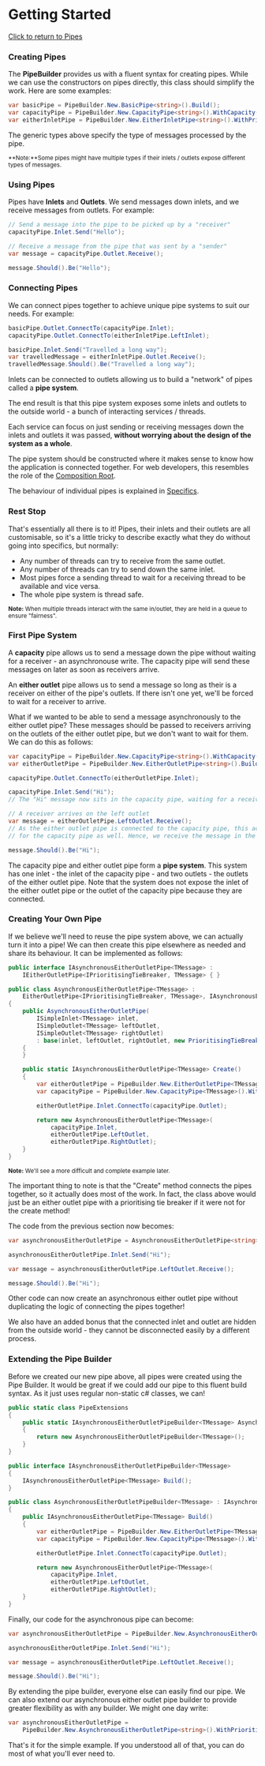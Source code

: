 Getting Started
=================
[Click to return to Pipes](README.md)
### Creating Pipes
The **PipeBuilder** provides us with a fluent syntax for creating pipes. While we can use the constructors on pipes directly,
this class should simplify the work. Here are some examples:

```c#
var basicPipe = PipeBuilder.New.BasicPipe<string>().Build();
var capacityPipe = PipeBuilder.New.CapacityPipe<string>().WithCapacity(100).Build();
var eitherInletPipe = PipeBuilder.New.EitherInletPipe<string>().WithPrioritisingTieBreaker(Priority.Right).Build();
```

The generic types above specify the type of messages processed by the pipe.

<sup>**Note:**Some pipes might have multiple types if their inlets / outlets expose different types of messages.</sup>

### Using Pipes
Pipes have **Inlets** and **Outlets**. We send messages down inlets, and we receive messages from outlets. For example:

```c#
// Send a message into the pipe to be picked up by a "receiver"
capacityPipe.Inlet.Send("Hello");

// Receive a message from the pipe that was sent by a "sender"
var message = capacityPipe.Outlet.Receive();

message.Should().Be("Hello");
```

### Connecting Pipes
We can connect pipes together to achieve unique pipe systems to suit our needs. For example:
```c#
basicPipe.Outlet.ConnectTo(capacityPipe.Inlet);
capacityPipe.Outlet.ConnectTo(eitherInletPipe.LeftInlet);

basicPipe.Inlet.Send("Travelled a long way");
var travelledMessage = eitherInletPipe.Outlet.Receive();
travelledMessage.Should().Be("Travelled a long way");
```
Inlets can be connected to outlets allowing us to build a "network" of pipes called a **pipe system**.

The end result is that this pipe system exposes some inlets and outlets to the outside world - a bunch of interacting services / threads.

Each service can focus on just sending or receiving messages down the inlets and outlets it was passed, **without worrying about the design of the system as a whole**.

The pipe system should be constructed where it makes sense to know how the application is connected together. For web developers, this resembles the role of the [Composition Root](http://blog.ploeh.dk/2011/07/28/CompositionRoot/).

The behaviour of individual pipes is explained in [Specifics](Specifics.md).

### Rest Stop
That's essentially all there is to it! Pipes, their inlets and their outlets are all customisable, so it's a little tricky to describe exactly what they do without going into specifics, but normally:
* Any number of threads can try to receive from the same outlet.
* Any number of threads can try to send down the same inlet.
* Most pipes force a sending thread to wait for a receiving thread to be available and vice versa.
* The whole pipe system is thread safe.

<sup>**Note:** When multiple threads interact with the same in/outlet, they are held in a queue to ensure "fairness".</sup>

### First Pipe System
A **capacity** pipe allows us to send a message down the pipe without waiting for a receiver - an asynchronouse write. The capacity pipe will send these messages on later as soon as receivers arrive.

An **either outlet** pipe allows us to send a message so long as their is a receiver on either of the pipe's outlets. If there isn't one yet, we'll be forced to wait for a receiver to arrive.

What if we wanted to be able to send a message asynchronously to the either outlet pipe? These messages should be passed to receivers arriving on the outlets of the either outlet pipe, but we don't want to wait for them. We can do this as follows:

```c#
var capacityPipe = PipeBuilder.New.CapacityPipe<string>().WithCapacity(int.MaxValue).Build();
var eitherOutletPipe = PipeBuilder.New.EitherOutletPipe<string>().Build();

capacityPipe.Outlet.ConnectTo(eitherOutletPipe.Inlet);

capacityPipe.Inlet.Send("Hi");
// The "Hi" message now sits in the capacity pipe, waiting for a receiver to appear.

// A receiver arrives on the left outlet
var message = eitherOutletPipe.LeftOutlet.Receive();
// As the either outlet pipe is connected to the capacity pipe, this acts as a receiver
// for the capacity pipe as well. Hence, we receive the message in the capacity pipe!

message.Should().Be("Hi");
```

The capacity pipe and either outlet pipe form a **pipe system**. This system has one inlet - the inlet of the capacity pipe - and two outlets - the outlets of the either outlet pipe. Note that the system does not expose the inlet of the either outlet pipe or the outlet of the capacity pipe because they are connected.

### Creating Your Own Pipe

If we believe we'll need to reuse the pipe system above, we can actually turn it into a pipe! We can then create this pipe elsewhere as needed and share its behaviour. It can be implemented as follows:

```c#
public interface IAsynchronousEitherOutletPipe<TMessage> : 
    IEitherOutletPipe<IPrioritisingTieBreaker, TMessage> { }

public class AsynchronousEitherOutletPipe<TMessage> : 
    EitherOutletPipe<IPrioritisingTieBreaker, TMessage>, IAsynchronousEitherOutletPipe<TMessage>
{
    public AsynchronousEitherOutletPipe(
        ISimpleInlet<TMessage> inlet, 
        ISimpleOutlet<TMessage> leftOutlet, 
        ISimpleOutlet<TMessage> rightOutlet) 
        : base(inlet, leftOutlet, rightOutlet, new PrioritisingTieBreaker(Priority.Left))
    {
    }

    public static IAsynchronousEitherOutletPipe<TMessage> Create()
    {
        var eitherOutletPipe = PipeBuilder.New.EitherOutletPipe<TMessage>().Build();
        var capacityPipe = PipeBuilder.New.CapacityPipe<TMessage>().WithCapacity(int.MaxValue).Build();

        eitherOutletPipe.Inlet.ConnectTo(capacityPipe.Outlet);

        return new AsynchronousEitherOutletPipe<TMessage>(
            capacityPipe.Inlet, 
            eitherOutletPipe.LeftOutlet, 
            eitherOutletPipe.RightOutlet);
    } 
}
```

<sup>**Note:** We'll see a more difficult and complete example later.</sup>

The important thing to note is that the "Create" method connects the pipes together, so it actually does most of the work. In fact, the class above would just be an either outlet pipe with a prioritising tie breaker if it were not for the create method!

The code from the previous section now becomes:

```c#
var asynchronousEitherOutletPipe = AsynchronousEitherOutletPipe<string>.Create();

asynchronousEitherOutletPipe.Inlet.Send("Hi");

var message = asynchronousEitherOutletPipe.LeftOutlet.Receive();

message.Should().Be("Hi");
```

Other code can now create an asynchronous either outlet pipe without duplicating the logic of connecting the pipes together!

We also have an added bonus that the connected inlet and outlet are hidden from the outside world - they cannot be disconnected easily by a different process.

### Extending the Pipe Builder

Before we created our new pipe above, all pipes were created using the Pipe Builder. It would be great if we could add our pipe to this fluent build syntax. As it just uses regular non-static c# classes, we can!

```c#
public static class PipeExtensions
{
    public static IAsynchronousEitherOutletPipeBuilder<TMessage> AsynchronousEitherOutletPipe<TMessage>(this IPipeBuilder pipeBuilder)
    {
        return new AsynchronousEitherOutletPipeBuilder<TMessage>();
    }
}

public interface IAsynchronousEitherOutletPipeBuilder<TMessage>
{
    IAsynchronousEitherOutletPipe<TMessage> Build();
}

public class AsynchronousEitherOutletPipeBuilder<TMessage> : IAsynchronousEitherOutletPipeBuilder<TMessage>
{
    public IAsynchronousEitherOutletPipe<TMessage> Build()
    {
        var eitherOutletPipe = PipeBuilder.New.EitherOutletPipe<TMessage>().Build();
        var capacityPipe = PipeBuilder.New.CapacityPipe<TMessage>().WithCapacity(int.MaxValue).Build();

        eitherOutletPipe.Inlet.ConnectTo(capacityPipe.Outlet);

        return new AsynchronousEitherOutletPipe<TMessage>(
            capacityPipe.Inlet,
            eitherOutletPipe.LeftOutlet,
            eitherOutletPipe.RightOutlet);
    }
}
```

Finally, our code for the asynchronous pipe can become:
```c#
var asynchronousEitherOutletPipe = PipeBuilder.New.AsynchronousEitherOutletPipe<string>().Build();

asynchronousEitherOutletPipe.Inlet.Send("Hi");

var message = asynchronousEitherOutletPipe.LeftOutlet.Receive();

message.Should().Be("Hi");
```
By extending the pipe builder, everyone else can easily find our pipe. We can also extend our asynchronous either outlet pipe builder to provide greater flexibility as with any builder. We might one day write:

```c#
var asynchronousEitherOutletPipe = 
    PipeBuilder.New.AsynchronousEitherOutletPipe<string>().WithPrioritisingTieBreaker().Build();
```

That's it for the simple example. If you understood all of that, you can do most of what you'll ever need to.
